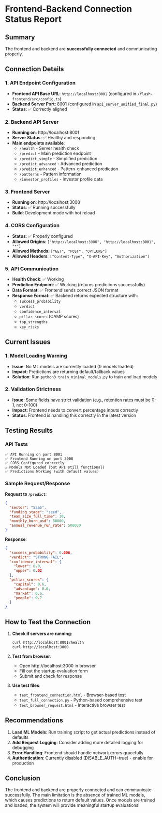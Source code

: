 # Frontend-Backend Connection Status Report

## Summary
The frontend and backend are **successfully connected** and communicating properly.

## Connection Details

### 1. **API Endpoint Configuration**
- **Frontend API Base URL**: `http://localhost:8001` (configured in `/flash-frontend/src/config.ts`)
- **Backend Server Port**: 8001 (configured in `api_server_unified_final.py`)
- **Status**: ✅ Correctly aligned

### 2. **Backend API Server**
- **Running on**: http://localhost:8001
- **Server Status**: ✅ Healthy and responding
- **Main endpoints available**:
  - `/health` - Server health check
  - `/predict` - Main prediction endpoint
  - `/predict_simple` - Simplified prediction
  - `/predict_advanced` - Advanced prediction
  - `/predict_enhanced` - Pattern-enhanced prediction
  - `/patterns` - Pattern information
  - `/investor_profiles` - Investor profile data

### 3. **Frontend Server**
- **Running on**: http://localhost:3000
- **Status**: ✅ Running successfully
- **Build**: Development mode with hot reload

### 4. **CORS Configuration**
- **Status**: ✅ Properly configured
- **Allowed Origins**: `["http://localhost:3000", "http://localhost:3001", "*"]`
- **Allowed Methods**: `["GET", "POST", "OPTIONS"]`
- **Allowed Headers**: `["Content-Type", "X-API-Key", "Authorization"]`

### 5. **API Communication**
- **Health Check**: ✅ Working
- **Prediction Endpoint**: ✅ Working (returns predictions successfully)
- **Data Format**: ✅ Frontend sends correct JSON format
- **Response Format**: ✅ Backend returns expected structure with:
  - `success_probability`
  - `verdict`
  - `confidence_interval`
  - `pillar_scores` (CAMP scores)
  - `top_strengths`
  - `key_risks`

## Current Issues

### 1. **Model Loading Warning**
- **Issue**: No ML models are currently loaded (0 models loaded)
- **Impact**: Predictions are returning default/fallback values
- **Solution**: Run `python3 train_minimal_models.py` to train and load models

### 2. **Validation Strictness**
- **Issue**: Some fields have strict validation (e.g., retention rates must be 0-1, not 0-100)
- **Impact**: Frontend needs to convert percentage inputs correctly
- **Status**: Frontend is handling this correctly in the latest version

## Testing Results

### API Tests
```
✅ API Running on port 8001
✅ Frontend Running on port 3000  
✅ CORS Configured correctly
⚠️ Models Not Loaded (but API still functional)
✅ Predictions Working (with default values)
```

### Sample Request/Response
**Request to `/predict`**:
```json
{
  "sector": "SaaS",
  "funding_stage": "seed",
  "team_size_full_time": 10,
  "monthly_burn_usd": 50000,
  "annual_revenue_run_rate": 500000
}
```

**Response**:
```json
{
  "success_probability": 0.006,
  "verdict": "STRONG FAIL",
  "confidence_interval": {
    "lower": 0.0,
    "upper": 0.02
  },
  "pillar_scores": {
    "capital": 0.6,
    "advantage": 0.6,
    "market": 0.6,
    "people": 0.7
  }
}
```

## How to Test the Connection

1. **Check if servers are running**:
   ```bash
   curl http://localhost:8001/health
   curl http://localhost:3000
   ```

2. **Test from browser**:
   - Open http://localhost:3000 in browser
   - Fill out the startup evaluation form
   - Submit and check for response

3. **Use test files**:
   - `test_frontend_connection.html` - Browser-based test
   - `test_full_connection.py` - Python-based comprehensive test
   - `test_browser_request.html` - Interactive browser test

## Recommendations

1. **Load ML Models**: Run training script to get actual predictions instead of defaults
2. **Add Request Logging**: Consider adding more detailed logging for debugging
3. **Error Handling**: Frontend should handle network errors gracefully
4. **Authentication**: Currently disabled (DISABLE_AUTH=true) - enable for production

## Conclusion

The frontend and backend are properly connected and can communicate successfully. The main limitation is the absence of trained ML models, which causes predictions to return default values. Once models are trained and loaded, the system will provide meaningful startup evaluations.